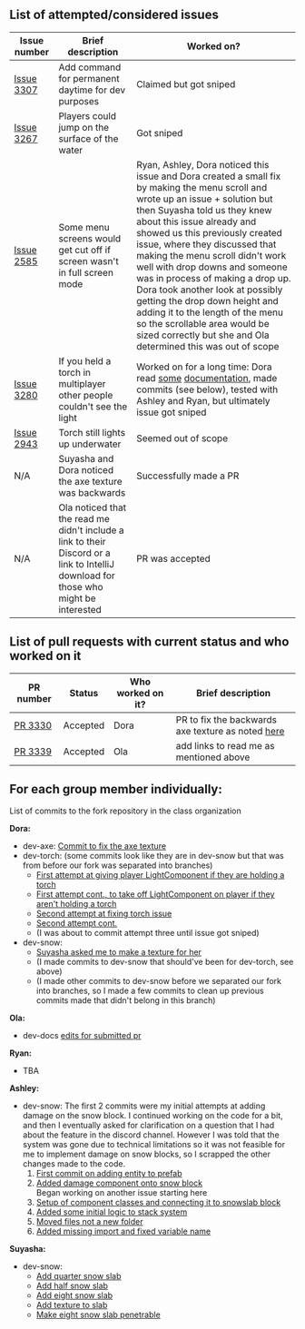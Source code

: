 ## List of attempted/considered issues 
<include brief comment stating if you decided to work on it or not and how successful the work was>
<include link in issue number>


Issue number | Brief description | Worked on?
--- | --- | --- 
[Issue 3307](https://github.com/MovingBlocks/Terasology/issues/3307) | Add command for permanent daytime for dev purposes | Claimed but got sniped
[Issue 3267](https://github.com/MovingBlocks/Terasology/issues/3267) | Players could jump on the surface of the water | Got sniped
[Issue 2585](https://github.com/MovingBlocks/Terasology/issues/2585) | Some menu screens would get cut off if screen wasn't in full screen mode | Ryan, Ashley, Dora noticed this issue and Dora created a small fix by making the menu scroll and wrote up an issue + solution but then Suyasha told us they knew about this issue already and showed us this previously created issue, where they discussed that making the menu scroll didn't work well with drop downs and someone was in process of making a drop up. Dora took another look at possibly getting the drop down height and adding it to the length of the menu so the scrollable area would be sized correctly but she and Ola determined this was out of scope
[Issue 3280](https://github.com/MovingBlocks/Terasology/issues/3280) | If you held a torch in multiplayer other people couldn't see the light | Worked on for a long time: Dora read [some](https://metaterasology.github.io/docs/developing/networkMultiplayer/networkEvents.html) [documentation](https://metaterasology.github.io/docs/developing/entitySystem/events.html?highlight=receiveevent), made commits (see below), tested with Ashley and Ryan, but ultimately issue got sniped
[Issue 2943](https://github.com/MovingBlocks/Terasology/issues/2943) | Torch still lights up underwater | Seemed out of scope
N/A | Suyasha and Dora noticed the axe texture was backwards | Successfully made a PR
N/A| Ola noticed that the read me didn't include a link to their Discord or a link to IntelliJ download for those who might be interested| PR was accepted

## List of pull requests with current status and who worked on it
<!-- Status options: accepted, rejected, still waiting, making changes, etc-->
<include link in PR number>


PR number | Status | Who worked on it? | Brief description 
--- | --- | --- | ---
[PR 3330](https://github.com/MovingBlocks/Terasology/pull/3330) | Accepted | Dora | PR to fix the backwards axe texture as noted [here](https://github.com/MovingBlocks/Terasology/pull/2876)
[PR 3339](https://github.com/MovingBlocks/Terasology/pull/3339#issuecomment-384012084)| Accepted| Ola |add links to read me as mentioned above

## For each group member individually: 
List of commits to the fork repository in the class organization

**Dora:** 
- dev-axe: [Commit to fix the axe texture](https://github.com/nyu-ossd-s18/Terasology/commit/3f1a7362c11be845093400d43acf979c663f896d)
- dev-torch: (some commits look like they are in dev-snow but that was from before our fork was separated into branches)
  - [First attempt at giving player LightComponent if they are holding a torch](https://github.com/nyu-ossd-s18/Terasology/commit/619842f2501b9932dd72398996c6274aec775bb9)
  - [First attempt cont., to take off LightComponent on player if they aren't holding a torch](https://github.com/nyu-ossd-s18/Terasology/commit/1f55a33549bcd7c361debfe957e1e3d9cf1f0605)
  - [Second attempt at fixing torch issue](https://github.com/nyu-ossd-s18/Terasology/commit/622dc57ff1b1ee87e9570ebe08c759338cd6127b)
  - [Second attempt cont.](https://github.com/nyu-ossd-s18/Terasology/commit/f11232811ab65de761938a3c89f60f1c486d67a4)
  - (I was about to commit attempt three until issue got sniped)
- dev-snow:
  - [Suyasha asked me to make a texture for her](https://github.com/nyu-ossd-s18/Terasology/commit/d93049deaaa80899c4e92f0820b0a8808cd34ecc)
  - (I made commits to dev-snow that should've been for dev-torch, see above)
  - (I made other commits to dev-snow before we separated our fork into branches, so I made a few commits to clean up previous commits made that didn't belong in this branch) 

**Ola:**
- dev-docs [edits for submitted pr](https://github.com/nyu-ossd-s18/Terasology/commit/8106634720bfdf5598be823dcd1fb1ee848660fc)

**Ryan:**
- TBA

**Ashley:**
- dev-snow: 
The first 2 commits were my initial attempts at adding damage on the snow block. I continued working on the code for a bit, and then I eventually asked for clarification on a question that I had about the feature in the discord channel. However I was told that the system was gone due to technical limitations so it was not feasible for me to implement damage on snow blocks, so I scrapped the other changes made to the code.  
  1. [First commit on adding entity to prefab](https://github.com/nyu-ossd-s18/Terasology/commit/1e727ba8959a49653c2b37a98aaded1a20395036) 
  2. [Added damage component onto snow block](https://github.com/nyu-ossd-s18/Terasology/commit/837519fe52aa71184e9e31f2108a32393e4a185d)  
Began working on another issue starting here 
  3. [Setup of component classes and connecting it to snowslab block](https://github.com/nyu-ossd-s18/Terasology/commit/db27a5d8a65c8cbd879c3384568c1ca25ba642de) 
  4. [Added some initial logic to stack system](https://github.com/nyu-ossd-s18/Terasology/commit/75c6bbef859188bc9b29fd1e49a7f4f6e1ef2733)
  5. [Moved files not a new folder](https://github.com/nyu-ossd-s18/Terasology/commit/33319f0c8cb074b6b6b4abbab9c8d2eac350c630) 
  6. [Added missing import and fixed variable name](https://github.com/nyu-ossd-s18/Terasology/commit/5ecee086d6e284947f7d62b10517455f4fb35ced)
  

**Suyasha:**
- dev-snow:
  - [Add quarter snow slab](https://github.com/nyu-ossd-s18/Terasology/commit/f922805e1badefde9c84a76d524ffb6755a8020e)
  - [Add half snow slab](https://github.com/nyu-ossd-s18/Terasology/commit/6be3801c544ce64c76899f45fdbbfac5975d2b07)
  - [Add eight snow slab](https://github.com/nyu-ossd-s18/Terasology/commit/b59599893f260ed9017d4ca1df9471618644c143)
  - [Add texture to slab](https://github.com/nyu-ossd-s18/Terasology/commit/c3bc1e773ce86542fe0c48ed83a6f889cd9799c1)
  - [Make eight snow slab penetrable](https://github.com/nyu-ossd-s18/Terasology/commit/4aeacafdb42fde3cbbbcc0eb1f2c3b6f0895ce24)
